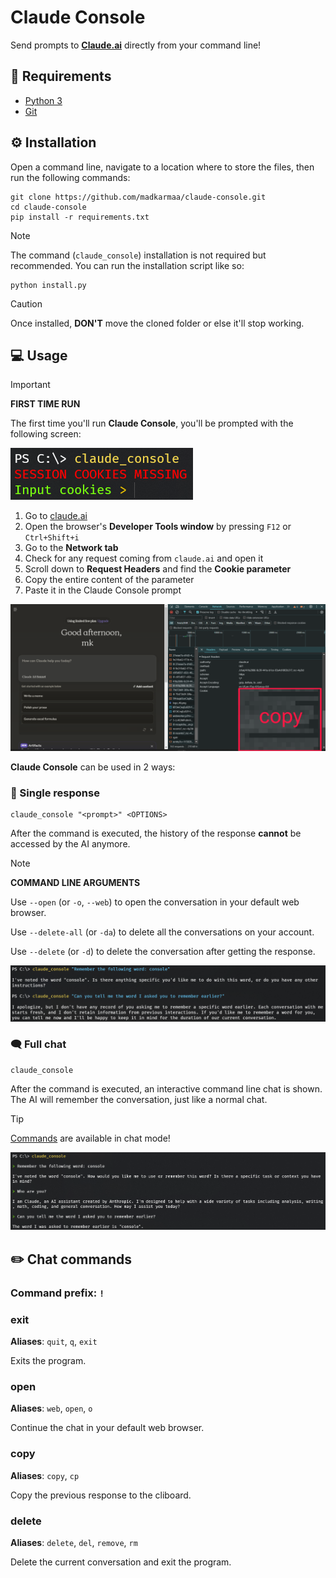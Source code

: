 # Claude Console

Send prompts to [**Claude.ai**](https://claude.ai/) directly from your command line!

## 📝 Requirements

-   [Python 3](https://www.python.org/downloads/)
-   [Git](https://git-scm.com/downloads)

## ⚙️ Installation

Open a command line, navigate to a location where to store the files, then run the following commands:

```
git clone https://github.com/madkarmaa/claude-console.git
cd claude-console
pip install -r requirements.txt
```

> [!NOTE]
>
> The command (`claude_console`) installation is not required but recommended. You can run the installation script like so:
>
> ```
> python install.py
> ```

> [!CAUTION]
>
> Once installed, **DON'T** move the cloned folder or else it'll stop working.

## 💻 Usage

> [!IMPORTANT]
>
> **FIRST TIME RUN**
>
> The first time you'll run **Claude Console**, you'll be prompted with the following screen:
>
> ![cookies](./images/cookies.png)
>
> 1. Go to [claude.ai](https://claude.ai/chats/)
> 2. Open the browser's **Developer Tools window** by pressing `F12` or `Ctrl+Shift+i`
> 3. Go to the **Network tab**
> 4. Check for any request coming from `claude.ai` and open it
> 5. Scroll down to **Request Headers** and find the **Cookie parameter**
> 6. Copy the entire content of the parameter
> 7. Paste it in the Claude Console prompt
>
> ![get-cookies](./images/get-cookies.png)

**Claude Console** can be used in 2 ways:

### 📢 Single response

```
claude_console "<prompt>" <OPTIONS>
```

After the command is executed, the history of the response **cannot** be accessed by the AI anymore.

> [!NOTE]
>
> **COMMAND LINE ARGUMENTS**
>
> Use `--open` (or `-o`, `--web`) to open the conversation in your default web browser.
>
> Use `--delete-all` (or `-da`) to delete all the conversations on your account.
>
> Use `--delete` (or `-d`) to delete the conversation after getting the response.

![prompt](./images/prompt.png)

### 🗨️ Full chat

```
claude_console
```

After the command is executed, an interactive command line chat is shown. The AI will remember the conversation, just like a normal chat.

> [!TIP]
>
> [Commands](#️-chat-commands) are available in chat mode!

![chat](./images/chat.png)

## ✏️ Chat commands

### Command prefix: `!`

### exit

**Aliases**: `quit`, `q`, `exit`

Exits the program.

### open

**Aliases**: `web`, `open`, `o`

Continue the chat in your default web browser.

### copy

**Aliases**: `copy`, `cp`

Copy the previous response to the cliboard.

### delete

**Aliases**: `delete`, `del`, `remove`, `rm`

Delete the current conversation and exit the program.
